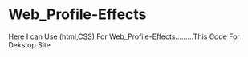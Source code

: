 # Web_Profile-Effects
Here I can Use (html,CSS) For Web_Profile-Effects.........This Code For Dekstop Site

